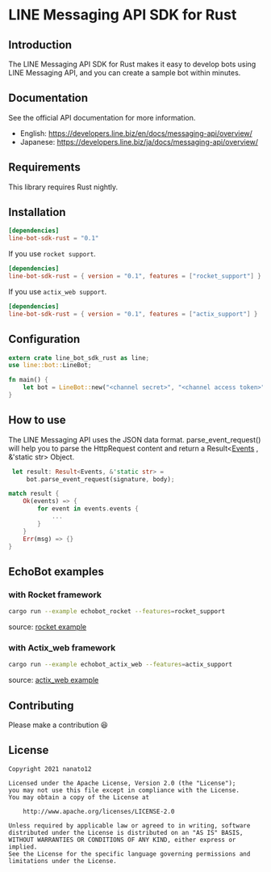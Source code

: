 # LINE Messaging API SDK for Rust

## Introduction

The LINE Messaging API SDK for Rust makes it easy to develop bots using LINE Messaging API, and you can create a sample bot within minutes.

## Documentation

See the official API documentation for more information.

- English: <https://developers.line.biz/en/docs/messaging-api/overview/>
- Japanese: <https://developers.line.biz/ja/docs/messaging-api/overview/>

## Requirements

This library requires Rust nightly.

## Installation

```toml
[dependencies]
line-bot-sdk-rust = "0.1"
```

If you use `rocket support`.

```toml
[dependencies]
line-bot-sdk-rust = { version = "0.1", features = ["rocket_support"] }
```

If you use `actix_web support`.

```toml
[dependencies]
line-bot-sdk-rust = { version = "0.1", features = ["actix_support"] }
```

## Configuration

```rust
extern crate line_bot_sdk_rust as line;
use line::bot::LineBot;

fn main() {
    let bot = LineBot::new("<channel secret>", "<channel access token>");
}
```

## How to use

The LINE Messaging API uses the JSON data format.
parse_event_request() will help you to parse the HttpRequest content and return a Result<[Events](`events::Events`) , &'static str> Object.

```rust
 let result: Result<Events, &'static str> =
     bot.parse_event_request(signature, body);
```

```rust
match result {
    Ok(events) => {
        for event in events.events {
            ...
        }
    }
    Err(msg) => {}
}
```

## EchoBot examples

### with Rocket framework

```bash
cargo run --example echobot_rocket --features=rocket_support
```

source: [rocket example](./examples/echobot_rocket.rs)

### with Actix_web framework

```bash
cargo run --example echobot_actix_web --features=actix_support
```

source: [actix_web example](./examples/echobot_actix_web.rs)

## Contributing

Please make a contribution 😆

## License

```plain
Copyright 2021 nanato12

Licensed under the Apache License, Version 2.0 (the "License");
you may not use this file except in compliance with the License.
You may obtain a copy of the License at

    http://www.apache.org/licenses/LICENSE-2.0

Unless required by applicable law or agreed to in writing, software
distributed under the License is distributed on an "AS IS" BASIS,
WITHOUT WARRANTIES OR CONDITIONS OF ANY KIND, either express or implied.
See the License for the specific language governing permissions and
limitations under the License.
```
